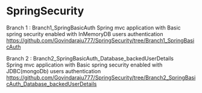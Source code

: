 # SpringSecurity

Branch 1 : Branch1_SpringBasicAuth
	Spring mvc application with Basic spring security enabled with InMemoryDB users authentication
	https://github.com/Govindaraju777/SpringSecurity/tree/Branch1_SpringBasicAuth

Branch 2 : Branch2_SpringBasicAuth_Database_backedUserDetails	
	Spring mvc application with Basic spring security enabled with JDBC(mongoDb) users authentication
	https://github.com/Govindaraju777/SpringSecurity/tree/Branch2_SpringBasicAuth_Database_backedUserDetails
